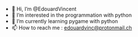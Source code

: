 - 👋 Hi, I’m @EdouardVincent
- 👀 I’m interested in the programmation with python
- 🌱 I’m currently learning pygame with python
- 📫 How to reach me : edouardvinc@protonmail.ch

<!---
EdouardVincent/EdouardVincent is a ✨ special ✨ repository because its `README.md` (this file) appears on your GitHub profile.
You can click the Preview link to take a look at your changes.
--->
